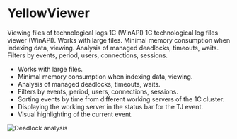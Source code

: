 # YellowViewer
Viewing files of technological logs 1C (WinAPI)
1C technological log files viewer (WinAPI). Works with large files. Minimal memory consumption when indexing data, viewing. Analysis of managed deadlocks, timeouts, waits. Filters by events, period, users, connections, sessions.
  - Works with large files.
  - Minimal memory consumption when indexing data, viewing.
  - Analysis of managed deadlocks, timeouts, waits.
  - Filters by events, period, users, connections, sessions.
  - Sorting events by time from different working servers of the 1C cluster.
  - Displaying the working server in the status bar for the TJ event.
  - Visual highlighting of the current event.

![Deadlock analysis](https://github.com/sdf1979/YellowViewer/tree/main/screenshots/001.png)

